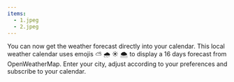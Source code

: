 ```yaml
---
items:
  - 1.jpeg
  - 2.jpeg
---
```


You can now get the weather forecast directly into your calendar. This local weather calendar uses emojis ⛅️ 🌧️ ☀️ 🌨️ to display a 16 days forecast from OpenWeatherMap. Enter your city, adjust according to your preferences and subscribe to your calendar.

